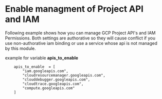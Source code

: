 # Enable managment of Project API and IAM

Following example shows how you can manage GCP Project API's and IAM Permissions. Both settings are authorative so they will cause conflict if you use non-authorative iam binding or use a service whose api is not managed by this module.

example for variable **apis_to_enable**
```hcl
    apis_to_enable  = [
        "iam.googleapis.com",
        "cloudresourcemanager.googleapis.com",
        "clouddebugger.googleapis.com",
        "cloudtrace.googleapis.com",
        "compute.googleapis.com"
    ]
```